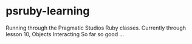 # psruby-learning

Running through the Pragmatic Studios Ruby classes.
Currently through lesson 10, Objects Interacting
So far so good ...
